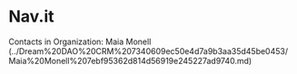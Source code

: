 # Nav.it

Contacts in Organization: Maia Monell (../Dream%20DAO%20CRM%207340609ec50e4d7a9b3aa35d45be0453/Maia%20Monell%207ebf95362d814d56919e245227ad9740.md)